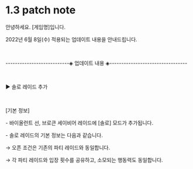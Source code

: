 # 1.3 patch note

안녕하세요. \[게임명]입니다.

2022년 6월 8일(수) 적용되는 업데이트 내용을 안내드립니다.

​

&#x20;

\---------------------------◈ 업데이트 내용 ◈---------------------------------

​

&#x20;

▶ 솔로 레이드 추가

​

\[기본 정보]

\- 바이올런트 선, 브로큰 세이비어 레이드에 \[솔로] 모드가 추가됩니다.

\- 솔로 레이드의 기본 정보는 다음과 같습니다.

&#x20; → 오픈 조건은 기존의 파티 레이드와 동일합니다.

&#x20; → 각 파티 레이드와 입장 횟수를 공유하고, 소모되는 행동력도 동일합니다.
